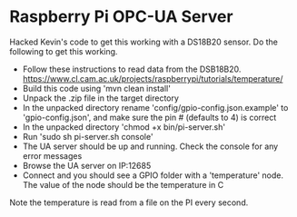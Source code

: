 Raspberry Pi OPC-UA Server
=========

Hacked Kevin's code to get this working with a DS18B20 sensor. Do the following to get this working.

* Follow these instructions to read data from the DSB18B20. https://www.cl.cam.ac.uk/projects/raspberrypi/tutorials/temperature/
* Build this code using 'mvn clean install'
* Unpack the .zip file in the target directory
* In the unpacked directory rename 'config/gpio-config.json.example' to 'gpio-config.json', and make sure the pin # (defaults to 4) is correct
* In the unpacked directory 'chmod +x bin/pi-server.sh'
* Run 'sudo sh pi-server.sh console'
* The UA server should be up and running. Check the console for any error messages
* Browse the UA server on IP:12685
* Connect and you should see a GPIO folder with a 'temperature' node. The value of the node should be the temperature in C

Note the temperature is read from a file on the PI every second.
